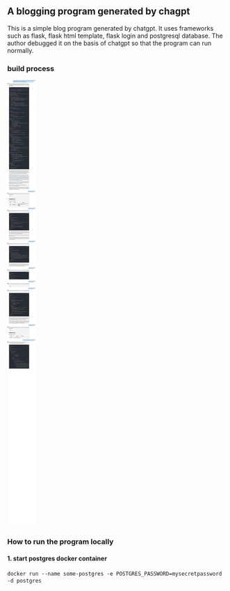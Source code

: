 ## A blogging program generated by chagpt

This is a simple blog program generated by chatgpt. It uses frameworks such as flask, flask html template, flask login and postgresql database. The author debugged it on the basis of chatgpt so that the program can run normally.

### build process
![](./blog.jpg)

### How to run the program locally

#### 1. start postgres docker container
```shell
docker run --name some-postgres -e POSTGRES_PASSWORD=mysecretpassword -d postgres
```


